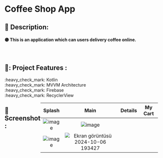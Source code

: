 # Coffee Shop App

## 📑 Description:

#### 🟣 This is an application which can users delivery coffee online.

</br>

## 📌: Project Features :
<div>:heavy_check_mark: Kotlin</div>
<div>:heavy_check_mark: MVVM Architecture</div>
<div>:heavy_check_mark: Firebase</div>
<div>:heavy_check_mark: RecyclerView</div>
<div style="display: flex;">
  
</br>

## :camera_flash: Screenshot :

| Splash | Main | Details | My Cart | 
|:-:|:-:|:-:|:-:|
| ![image](https://github.com/user-attachments/assets/bbaf46d1-0bc7-4787-bb24-538f174360ab) | ![image](https://github.com/user-attachments/assets/0e1806f7-fa32-4279-9a1b-4f3225bd5aa1)
 | ![image](https://github.com/user-attachments/assets/0d5d32f5-08c9-4a97-bf36-e3ce89eeb87c) | ![Ekran görüntüsü 2024-10-06 193427](https://github.com/user-attachments/assets/58647430-a748-43cb-8ccd-f0d134ac31be) | 


